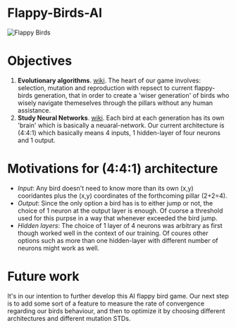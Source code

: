 # Flappy-Birds-AI

![Flappy Birds](resouce/image/flappy_birds_demo.gif)




# Objectives 
1. **Evolutionary algorithms**. [wiki](https://en.wikipedia.org/wiki/Evolutionary_algorithm). The heart of our game involves: selection, mutation and reproduction with repsect to current flappy-birds generation, that in order to create a 'wiser generation' of birds who wisely navigate themeselves through the pillars without any human assistance. 
2. **Study Neural Networks**. [wiki](https://en.wikipedia.org/wiki/Artificial_neural_network). Each bird at each generation has its own 'brain' which is basically a neuaral-network. Our current architecture is (4:4:1) which basically means 4 inputs, 1 hidden-layer of four neurons and 1 output. 

# Motivations for (4:4:1) architecture 
* *Input*: Any bird doesn't need to know more than its own (x,y) cooridantes plus the (x,y) coordinates of the forthcoming pillar (2+2=4). 
* *Output*: Since the only option a bird has is to either jump or not, the choice of 1 neuron at the output layer is enough. Of cuorse a threshold used for this purpse in a way that whenever exceeded the bird jump. 
* *Hidden layers*: The choice of 1 layer of 4 neurons was arbitrary as first though worked well in the context of our training. Of coures other options such as more than one hidden-layer with different number of neurons might work as well.

# Future work 
It's in our intention to further develop this AI flappy bird game. Our next step is to add some sort of a feature to measure the rate of convergence regarding our birds behaviour, and then to optimize it by choosing different architectures and different mutation STDs. 
